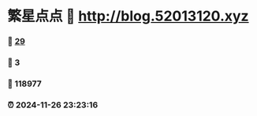 # 繁星点点 :link: http://blog.52013120.xyz 
### :page_facing_up: [29](http://blog.52013120.xyz/tag.html) 
### :speech_balloon: 3 
### :hibiscus: 118977 
### :alarm_clock: 2024-11-26 23:23:16 
